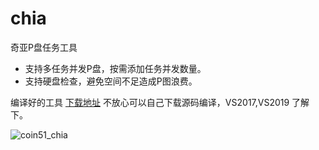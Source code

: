 # chia
奇亚P盘任务工具

* 支持多任务并发P盘，按需添加任务并发数量。
* 支持硬盘检查，避免空间不足造成P图浪费。

编译好的工具 [下载地址](https://github.com/Coin51/Coin51.ChiaTools/releases) 不放心可以自己下载源码编译，VS2017,VS2019 了解下。

![coin51_chia](https://user-images.githubusercontent.com/5925372/116842928-dcdf2d80-ac10-11eb-9364-8928113eb787.png)
